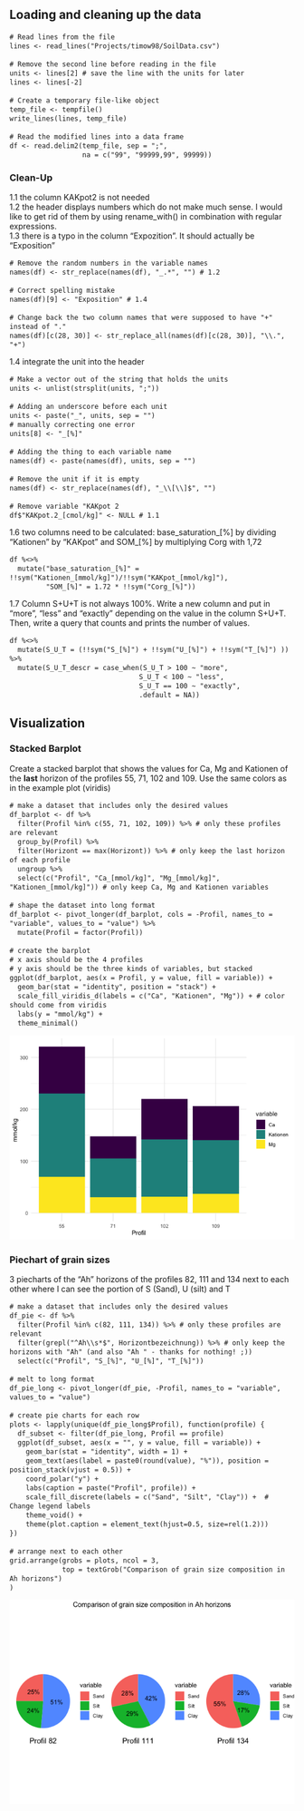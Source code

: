 ## Loading and cleaning up the data

    # Read lines from the file
    lines <- read_lines("Projects/timow98/SoilData.csv")

    # Remove the second line before reading in the file
    units <- lines[2] # save the line with the units for later
    lines <- lines[-2]

    # Create a temporary file-like object
    temp_file <- tempfile()
    write_lines(lines, temp_file)

    # Read the modified lines into a data frame
    df <- read.delim2(temp_file, sep = ";", 
                      na = c("99", "99999,99", 99999))

### Clean-Up

1.1 the column KAKpot2 is not needed  
1.2 the header displays numbers which do not make much sense. I would
like to get rid of them by using rename\_with() in combination with
regular expressions.  
1.3 there is a typo in the column “Expozition”. It should actually be
“Exposition”

    # Remove the random numbers in the variable names
    names(df) <- str_replace(names(df), "_.*", "") # 1.2

    # Correct spelling mistake 
    names(df)[9] <- "Exposition" # 1.4

    # Change back the two column names that were supposed to have "+" instead of "."
    names(df)[c(28, 30)] <- str_replace_all(names(df)[c(28, 30)], "\\.", "+")

1.4 integrate the unit into the header

    # Make a vector out of the string that holds the units
    units <- unlist(strsplit(units, ";"))

    # Adding an underscore before each unit
    units <- paste("_", units, sep = "")
    # manually correcting one error
    units[8] <- "_[%]"

    # Adding the thing to each variable name
    names(df) <- paste(names(df), units, sep = "")

    # Remove the unit if it is empty
    names(df) <- str_replace(names(df), "_\\[\\]$", "")

    # Remove variable "KAKpot 2
    df$"KAKpot.2_[cmol/kg]" <- NULL # 1.1

1.6 two columns need to be calculated: base\_saturation\_\[%\] by
dividing “Kationen” by “KAKpot” and SOM\_\[%\] by multiplying Corg with
1,72

    df %<>%
      mutate("base_saturation_[%]" = !!sym("Kationen_[mmol/kg]")/!!sym("KAKpot_[mmol/kg]"),
             "SOM_[%]" = 1.72 * !!sym("Corg_[%]"))

1.7 Column S+U+T is not always 100%. Write a new column and put in
“more”, “less” and “exactly” depending on the value in the column S+U+T.
Then, write a query that counts and prints the number of values.

    df %<>%
      mutate(S_U_T = (!!sym("S_[%]") + !!sym("U_[%]") + !!sym("T_[%]") )) %>%
      mutate(S_U_T_descr = case_when(S_U_T > 100 ~ "more",
                                    S_U_T < 100 ~ "less", 
                                    S_U_T == 100 ~ "exactly",
                                    .default = NA))

## Visualization

### Stacked Barplot

Create a stacked barplot that shows the values for Ca, Mg and Kationen
of the **last** horizon of the profiles 55, 71, 102 and 109. Use the
same colors as in the example plot (viridis)

    # make a dataset that includes only the desired values
    df_barplot <- df %>%
      filter(Profil %in% c(55, 71, 102, 109)) %>% # only these profiles are relevant
      group_by(Profil) %>%
      filter(Horizont == max(Horizont)) %>% # only keep the last horizon of each profile
      ungroup %>%
      select(c("Profil", "Ca_[mmol/kg]", "Mg_[mmol/kg]", "Kationen_[mmol/kg]")) # only keep Ca, Mg and Kationen variables

    # shape the dataset into long format
    df_barplot <- pivot_longer(df_barplot, cols = -Profil, names_to = "variable", values_to = "value") %>%
      mutate(Profil = factor(Profil))

    # create the barplot
    # x axis should be the 4 profiles
    # y axis should be the three kinds of variables, but stacked 
    ggplot(df_barplot, aes(x = Profil, y = value, fill = variable)) +
      geom_bar(stat = "identity", position = "stack") + 
      scale_fill_viridis_d(labels = c("Ca", "Kationen", "Mg")) + # color should come from viridis
      labs(y = "mmol/kg") +
      theme_minimal()

![](elbue_files/figure-markdown_strict/unnamed-chunk-6-1.png)

### Piechart of grain sizes

3 piecharts of the “Ah” horizons of the profiles 82, 111 and 134 next to
each other where I can see the portion of S (Sand), U (silt) and T

    # make a dataset that includes only the desired values
    df_pie <- df %>%
      filter(Profil %in% c(82, 111, 134)) %>% # only these profiles are relevant
      filter(grepl("^Ah\\s*$", Horizontbezeichnung)) %>% # only keep the horizons with "Ah" (and also "Ah " - thanks for nothing! ;))
      select(c("Profil", "S_[%]", "U_[%]", "T_[%]"))

    # melt to long format
    df_pie_long <- pivot_longer(df_pie, -Profil, names_to = "variable", values_to = "value")

    # create pie charts for each row
    plots <- lapply(unique(df_pie_long$Profil), function(profile) {
      df_subset <- filter(df_pie_long, Profil == profile)
      ggplot(df_subset, aes(x = "", y = value, fill = variable)) +
        geom_bar(stat = "identity", width = 1) +
        geom_text(aes(label = paste0(round(value), "%")), position = position_stack(vjust = 0.5)) + 
        coord_polar("y") +
        labs(caption = paste("Profil", profile)) +
        scale_fill_discrete(labels = c("Sand", "Silt", "Clay")) +  # Change legend labels
        theme_void() +
        theme(plot.caption = element_text(hjust=0.5, size=rel(1.2)))
    })

    # arrange next to each other
    grid.arrange(grobs = plots, ncol = 3,
                 top = textGrob("Comparison of grain size composition in Ah horizons")
    )

![](elbue_files/figure-markdown_strict/unnamed-chunk-7-1.png)
